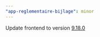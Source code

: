 ```yaml
---
"app-reglementaire-bijlage": minor
---
```


Update frontend to version [9.18.0](https://github.com/lblod/frontend-reglementaire-bijlage/releases/tag/v9.18.0)
